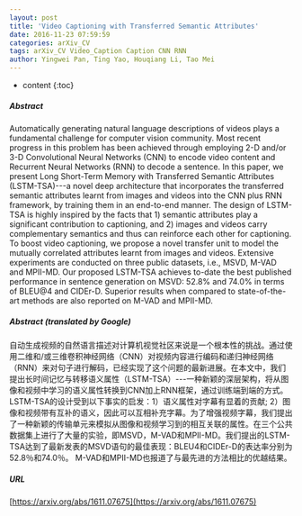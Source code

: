 ```yaml
---
layout: post
title: 'Video Captioning with Transferred Semantic Attributes'
date: 2016-11-23 07:59:59
categories: arXiv_CV
tags: arXiv_CV Video_Caption Caption CNN RNN
author: Yingwei Pan, Ting Yao, Houqiang Li, Tao Mei
---
```


* content
{:toc}

##### Abstract
Automatically generating natural language descriptions of videos plays a fundamental challenge for computer vision community. Most recent progress in this problem has been achieved through employing 2-D and/or 3-D Convolutional Neural Networks (CNN) to encode video content and Recurrent Neural Networks (RNN) to decode a sentence. In this paper, we present Long Short-Term Memory with Transferred Semantic Attributes (LSTM-TSA)---a novel deep architecture that incorporates the transferred semantic attributes learnt from images and videos into the CNN plus RNN framework, by training them in an end-to-end manner. The design of LSTM-TSA is highly inspired by the facts that 1) semantic attributes play a significant contribution to captioning, and 2) images and videos carry complementary semantics and thus can reinforce each other for captioning. To boost video captioning, we propose a novel transfer unit to model the mutually correlated attributes learnt from images and videos. Extensive experiments are conducted on three public datasets, i.e., MSVD, M-VAD and MPII-MD. Our proposed LSTM-TSA achieves to-date the best published performance in sentence generation on MSVD: 52.8% and 74.0% in terms of BLEU@4 and CIDEr-D. Superior results when compared to state-of-the-art methods are also reported on M-VAD and MPII-MD.

##### Abstract (translated by Google)
自动生成视频的自然语言描述对计算机视觉社区来说是一个根本性的挑战。通过使用二维和/或三维卷积神经网络（CNN）对视频内容进行编码和递归神经网络（RNN）来对句子进行解码，已经实现了这个问题的最新进展。在本文中，我们提出长时间记忆与转移语义属性（LSTM-TSA）---一种新颖的深层架构，将从图像和视频中学习的语义属性转换到CNN加上RNN框架，通过训练端到端的方式。 LSTM-TSA的设计受到以下事实的启发：1）语义属性对字幕有显着的贡献; 2）图像和视频带有互补的语义，因此可以互相补充字幕。为了增强视频字幕，我们提出了一种新颖的传输单元来模拟从图像和视频学习到的相互关联的属性。在三个公共数据集上进行了大量的实验，即MSVD，M-VAD和MPII-MD。我们提出的LSTM-TSA达到了最新发表的MSVD语句的最佳表现：BLEU4和CIDEr-D的表达率分别为52.8％和74.0％。 M-VAD和MPII-MD也报道了与最先进的方法相比的优越结果。

##### URL
[https://arxiv.org/abs/1611.07675](https://arxiv.org/abs/1611.07675)

